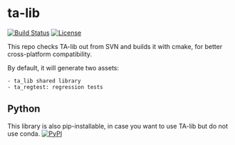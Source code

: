 # ta-lib
[![Build Status](https://github.com/timkpaine/ta-lib/workflows/Build%20Status/badge.svg?branch=main)](https://github.com/timkpaine/ta-lib/actions?query=workflow%3A%22Build+Status%22)
[![License](https://img.shields.io/github/license/timkpaine/ta-lib.svg)](https://github.com/timkpaine/ta-lib/)

This repo checks TA-lib out from SVN and builds it with cmake, for better cross-platform compatibility.

By default, it will generate two assets:

    - ta_lib shared library
    - ta_regtest: regression tests

## Python
This library is also pip-installable, in case you want to use TA-lib but do not use conda.
[![PyPI](https://img.shields.io/pypi/v/libta_lib.svg)](https://pypi.python.org/pypi/libta_lib/)



